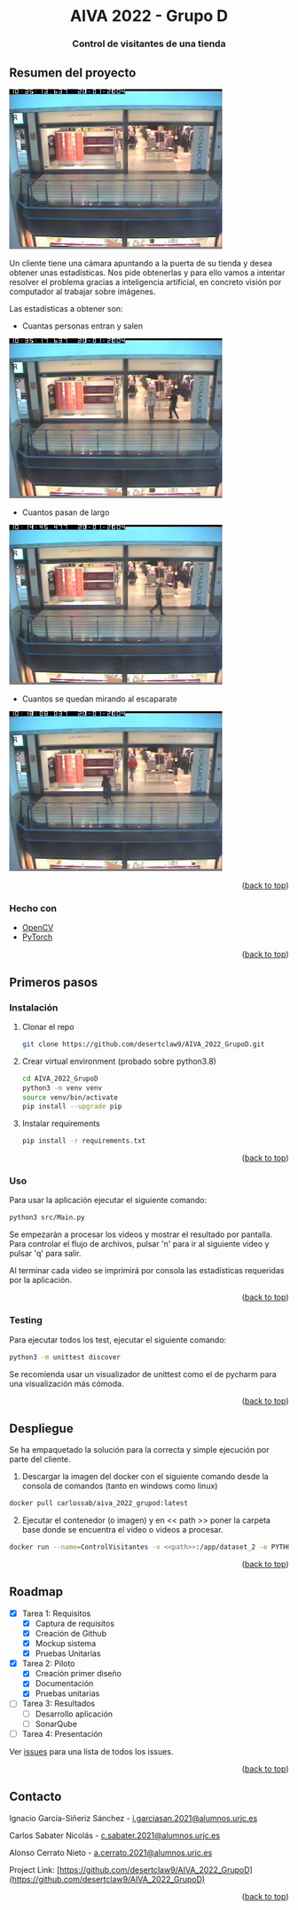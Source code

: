 <div id="top"></div>

<!-- PROJECT LOGO -->
<br />
<div align="center">
  <h1 align="center">AIVA 2022 - Grupo D</h1>

  <h3 align="center">
    Control de visitantes de una tienda 
    <br />
  </h3>
</div>

<!-- ABOUT THE PROJECT -->
## Resumen del proyecto

![product-screenshot](./resources/tienda.png)

Un cliente tiene una cámara apuntando a la puerta de su tienda y desea obtener unas estadísticas. Nos pide obtenerlas y para ello vamos a intentar resolver el problema gracias a inteligencia artificial, en concreto visión por computador al trabajar sobre imágenes.

Las estadísticas a obtener son:
* Cuantas personas entran y salen

![product-screenshot](./resources/entran_salen.png)

* Cuantos pasan de largo

![product-screenshot](./resources/pasan.png)

* Cuantos se quedan mirando al escaparate

![Product Name Screen Shot](./resources/escaparate.png)

<p align="right">(<a href="#top">back to top</a>)</p>



### Hecho con

* [OpenCV](https://opencv.org/)
* [PyTorch](https://pytorch.org/)

<p align="right">(<a href="#top">back to top</a>)</p>



<!-- GETTING STARTED -->
## Primeros pasos


### Instalación

1. Clonar el repo
   ```sh
   git clone https://github.com/desertclaw9/AIVA_2022_GrupoD.git
   ```
   
 2. Crear virtual environment (probado sobre python3.8)
    ```sh
    cd AIVA_2022_GrupoD
    python3 -m venv venv
    source venv/bin/activate
    pip install --upgrade pip
     ```

 3. Instalar requirements
     ```sh
     pip install -r requirements.txt
     ```

<p align="right">(<a href="#top">back to top</a>)</p>


<!-- USAGE EXAMPLES -->
### Uso
Para usar la aplicación ejecutar el siguiente comando:
```sh
python3 src/Main.py
```
Se empezarán a procesar los videos y mostrar el resultado por pantalla. Para controlar el flujo de archivos,
pulsar 'n' para ir al siguiente video y pulsar 'q' para salir. 

Al terminar cada video se imprimirá por consola las estadísticas requeridas por la aplicación.
<p align="right">(<a href="#top">back to top</a>)</p>

### Testing
Para ejecutar todos los test, ejecutar el siguiente comando:
```sh
python3 -m unittest discover
```
Se recomienda usar un visualizador de unittest como el de pycharm para una visualización más cómoda.

<p align="right">(<a href="#top">back to top</a>)</p>

## Despliegue
Se ha empaquetado la solución para la correcta y simple ejecución por parte del cliente.

1. Descargar la imagen del docker con el siguiente comando desde la consola de comandos (tanto en windows como linux)
```sh
docker pull carlossab/aiva_2022_grupod:latest
```

2. Ejecutar el contenedor (o imagen) y en << path >> poner la carpeta base donde se encuentra el video o videos a procesar.
```sh
docker run --name=ControlVisitantes -v <<path>>:/app/dataset_2 -e PYTHONUNBUFFERED=1 carlossab/aiva_2022_grupod:latest
```

<p align="right">(<a href="#top">back to top</a>)</p>

<!-- ROADMAP -->
## Roadmap

- [x] Tarea 1: Requisitos
  - [x] Captura de requisitos
  - [x] Creación de Github
  - [x] Mockup sistema
  - [x] Pruebas Unitarias
- [x] Tarea 2: Piloto
  - [x] Creación primer diseño
  - [x] Documentación
  - [x] Pruebas unitarias
- [ ] Tarea 3: Resultados
  - [ ] Desarrollo aplicación  
  - [ ] SonarQube
- [ ] Tarea 4: Presentación

Ver [issues](https://github.com/desertclaw9/AIVA_2022_GrupoD/issues) para una lista de todos los issues. 

<p align="right">(<a href="#top">back to top</a>)</p>



<!-- CONTACT -->
## Contacto

Ignacio García-Siñeriz Sánchez - i.garciasan.2021@alumnos.urjc.es

Carlos Sabater Nicolás - c.sabater.2021@alumnos.urjc.es

Alonso Cerrato Nieto - a.cerrato.2021@alumnos.urjc.es

Project Link: [https://github.com/desertclaw9/AIVA_2022_GrupoD](https://github.com/desertclaw9/AIVA_2022_GrupoD)

<p align="right">(<a href="#top">back to top</a>)</p>
